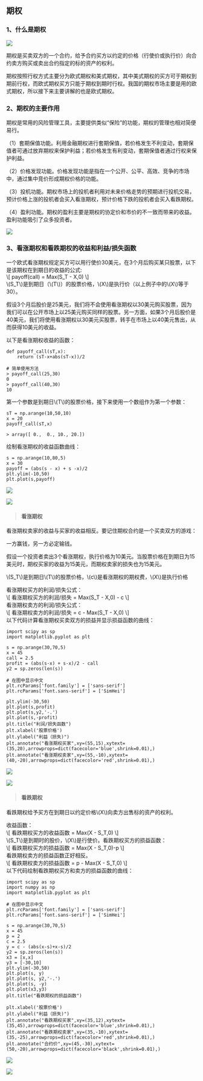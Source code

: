 ## 期权

### 1、什么是期权

![](https://img2018.cnblogs.com/blog/1825659/201910/1825659-20191012143144978-1860468526.gif)

​ 期权是买卖双方的一个合约，给予合约买方以约定的价格（行使价或执行价）向合约卖方购买或卖出合约指定的标的资产的权利。

​
期权按照行权方式主要分为欧式期权和美式期权，其中美式期权的买方可于期权到期前行权，而欧式期权买方只能于期权到期时行权。我国的期权市场主要是用的欧式期权，所以接下来主要讲解的也是欧式期权。

### 2、期权的主要作用

期权是常用的风险管理工具，主要提供类似“保险”的功能，期权的管理也相对简便易行。

（1）套期保值功能。利用金融期权进行套期保值，若价格发生不利变动，套期保值者可通过放弃期权来保护利益；若价格发生有利变动，套期保值者通过行权来保护利益。

（2）价格发现功能。价格发现功能是指在一个公开、公平、高效、竞争的市场中，通过集中竞价形成期权价格的功能。

（3）投机功能。期权市场上的投机者利用对未来价格走势的预期进行投机交易，预计价格上涨的投机者会买入看涨期权，预计价格下跌的投机者会买入看跌期权。

（4）盈利功能。期权的盈利主要是期权的协定价和市价的不一致而带来的收益。盈利功能吸引了众多投资者。

![](https://img2018.cnblogs.com/blog/1825659/201910/1825659-20191012143146351-974392254.gif)

### 3、看涨期权和看跌期权的收益和利益/损失函数

一个欧式看涨期权规定买方可以用行使价30美元，在3个月后购买某只股票，以下是该期权在到期日的收益的公式:  
\\[ payoff(call) = Max(S_T - X,0) \\]  
\\(S_T\\)是到期日（\\(T\\)）的股票价格，\\(X\\)是执行价（以上例子中的\\(X\\)等于30）。

​
假设3个月后股价是25美元，我们将不会使用看涨期权以30美元购买股票，因为我们可以在公开市场上以25美元购买同样的股票。另一方面，如果3个月后股价是40美元，我们将使用看涨期权以30美元买股票，转手在市场上以40美元售出，从而获得10美元的收益。

以下是看涨期权收益的函数：

    
    
    def payoff_call(sT,x):
        return (sT-x+abs(sT-x))/2
    
    # 简单使用方法
    > payoff_call(25,30)
    0
    > payoff_call(40,30)
    10

第一个参数是到期日\\(T\\)的股票价格，接下来使用一个数组作为第一个参数：

    
    
    sT = np.arange(10,50,10)
    x = 20
    payoff_call(sT,x)
    
    > array([ 0.,  0., 10., 20.])

绘制看涨期权的收益函数曲线：

    
    
    s = np.arange(10,80,5)
    x = 30
    payoff = (abs(s - x) + s -x)/2
    plt.ylim(-10,50)
    plt.plot(s,payoff)

![](https://img2018.cnblogs.com/blog/1825659/201910/1825659-20191012143146634-1381531884..png)

![](https://img2018.cnblogs.com/blog/1825659/201910/1825659-20191012143146913-939439293.gif)

> #### 看涨期权

看涨期权卖家的收益与买家的收益相反。要记住期权合约是一个买卖双方的游戏：

一方赢钱，另一方必定输钱。

假设一个投资者卖出3个看涨期权，执行价格为10美元。当股票价格在到期日为15美元时，期权买家的收益为15美元，而期权卖家的损失也为15美元。

\\(S_T\\)是到期日\\(T\\)的股票价格，\\(c\\)是看涨期权的期权费，\\(X\\)是执行价格

看涨期权买方的利润/损失公式：  
\\[ 看涨期权买方的利润/损失 = Max(S_T - X,0) - c \\]  
看涨期权卖方的利润/损失公式：  
\\[ 看涨期权卖方的利润/损失 = c - Max(S_T - X,0) \\]  
以下代码计算看涨期权买卖双方的损益并显示损益函数的曲线：

    
    
    import scipy as sp
    import matplotlib.pyplot as plt
    
    s = np.arange(30,70,5)
    x = 45
    call = 2.5
    profit = (abs(s-x) + s-x)/2 - call
    y2 = sp.zeros(len(s))
    
    # 在图中显示中文
    plt.rcParams['font.family'] = ['sans-serif']
    plt.rcParams['font.sans-serif'] = ['SimHei']
    
    plt.ylim(-30,50)
    plt.plot(s,profit)
    plt.plot(s,y2,'-.')
    plt.plot(s,-profit)
    plt.title("利润/损失函数")
    plt.xlabel('股票价格')
    plt.ylabel("利益（损失)")
    plt.annotate("看涨期权买家",xy=(55,15),xytext=(35,20),arrowprops=dict(facecolor='blue',shrink=0.01),)
    plt.annotate("看涨期权卖家",xy=(55,-10),xytext=(40,-20),arrowprops=dict(facecolor='red',shrink=0.01),)

![](https://img2018.cnblogs.com/blog/1825659/201910/1825659-20191012143148854-516358085..png)

![](https://img2018.cnblogs.com/blog/1825659/201910/1825659-20191012143149178-1702522638.gif)

> #### 看跌期权

看跌期权给予买方在到期日以约定价格\\(X\\)向卖方出售标的资产的权利。

收益函数：  
\\[ 看跌期权买方的收益函数 = Max(X - S_T,0) \\]  
\\(S_T\\)是到期时的股价，\\(X\\)是行使价。看跌期权买方的损益函数：  
\\[ 看跌期权买方的损益函数 = Max(X - S_T,0)-p \\]  
看跌期权卖方的损益函数正好相反。  
\\[ 看跌期权卖方的损益函数 = p - Max(X - S_T,0) \\]  
以下代码绘制看跌期权买方和卖方的损益函数的曲线：

    
    
    import scipy as sp
    import numpy as np
    import matplotlib.pyplot as plt
    
    # 在图中显示中文
    plt.rcParams['font.family'] = ['sans-serif']
    plt.rcParams['font.sans-serif'] = ['SimHei']
    
    s = np.arange(30,70,5)
    x = 45
    p = 2
    c = 2.5
    y = c - (abs(x-s)+x-s)/2
    y2 = sp.zeros(len(s))
    x3 = [x,x]
    y3 = [-30,10]
    plt.ylim(-30,50)
    plt.plot(s, y)
    plt.plot(s, y2,'-.')
    plt.plot(s, -y)
    plt.plot(x3,y3)
    plt.title("看跌期权的损益函数")
    
    plt.xlabel('股票价格')
    plt.ylabel("利益（损失)")
    plt.annotate("看跌期权买家",xy=(35,12),xytext=(35,45),arrowprops=dict(facecolor='blue',shrink=0.01),)
    plt.annotate("看跌期权卖家",xy=(35,-10),xytext=(35,-25),arrowprops=dict(facecolor='red',shrink=0.01),)
    plt.annotate("合约价",xy=(45,-30),xytext=(50,-20),arrowprops=dict(facecolor='black',shrink=0.01),)

![](https://img2018.cnblogs.com/blog/1825659/201910/1825659-20191012143150559-1398161037..png)

![](https://img2018.cnblogs.com/blog/1825659/201910/1825659-20191012143150808-1653321793.gif)

